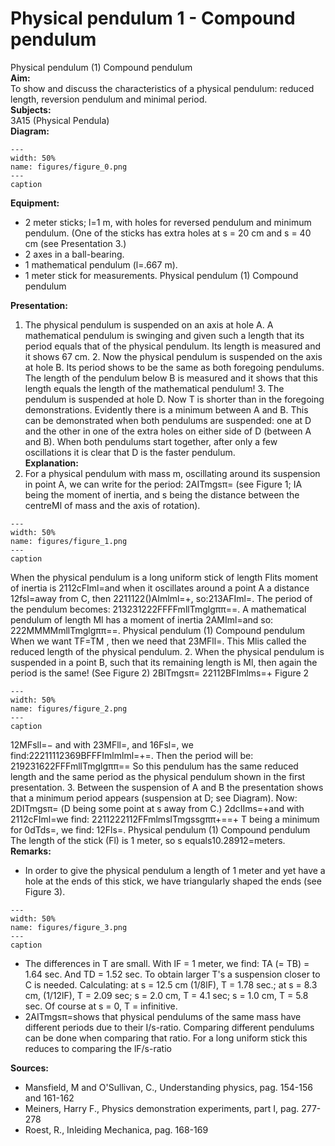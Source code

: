# Physical pendulum  1  - Compound pendulum 
 Physical pendulum (1) Compound pendulum    
<b> Aim: </b>  
 To show and discuss the characteristics of a physical pendulum: reduced length, reversion pendulum and minimal period.    
<b> Subjects: </b>  
 3A15 (Physical Pendula)   
<b> Diagram: </b>  
   
```{figure} figures/figure_0.png  
---  
width: 50%  
name: figures/figure_0.png  
---  
caption  
``` 
     
<b> Equipment: </b>  
 
 *  2 meter sticks; l=1 m, with holes for reversed pendulum and minimum pendulum. (One of the sticks has extra holes at s = 20 cm and s = 40 cm (see Presentation 3.) 
 *  2 axes in a ball-bearing. 
 *  1 mathematical pendulum (l=.667 m). 
 *  1 meter stick for measurements. Physical pendulum (1) Compound pendulum
    
<b> Presentation: </b>  
 1. The physical pendulum is suspended on an axis at hole A. A mathematical pendulum is swinging and given such a length that its period equals that of the physical pendulum. Its length is measured and it shows 67 cm. 2. Now the physical pendulum is suspended on the axis at hole B. Its period shows to be the same as both foregoing pendulums. The length of the pendulum below B is measured and it shows that this length equals the length of the mathematical pendulum! 3. The pendulum is suspended at hole D. Now T is shorter than in the foregoing demonstrations. Evidently there is a minimum between A and B. This can be demonstrated when both pendulums are suspended: one at D and the other in one of the extra holes on either side of D (between A and B). When both pendulums start together, after only a few oscillations it is clear that D is the faster pendulum.   
<b> Explanation: </b>  
 1. For a physical pendulum with mass m, oscillating around its suspension in point A, we can write for the period: 2AITmgsπ= (see Figure 1; IA being the moment of inertia, and s being the distance between the centreMl of mass and the axis of rotation).    
```{figure} figures/figure_1.png  
---  
width: 50%  
name: figures/figure_1.png  
---  
caption  
``` 
 When the physical pendulum is a long uniform stick of length Flits moment of inertia is 2112cFIml=and when it oscillates around a point A a distance 12fsl=away from C, then 2211122()AImlml=+, so:213AFIml=. The period of the pendulum becomes: 213231222FFFFmllTmglgππ==. A mathematical pendulum of length Ml has a moment of inertia 2AMIml=and so: 222MMMMmllTmglgππ==. Physical pendulum (1) Compound pendulum When we want TF=TM , then we need that 23MFll=. This Mlis called the reduced length of the physical pendulum. 2. When the physical pendulum is suspended in a point B, such that its remaining length is Ml, then again the period is the same! (See Figure 2) 2BITmgsπ= 22112BFImlms=+  Figure 2   
```{figure} figures/figure_2.png  
---  
width: 50%  
name: figures/figure_2.png  
---  
caption  
``` 
  12MFsll=− and with 23MFll=, and 16Fsl=, we find:22211112369BFFFImlmlml=+=. Then the period will be: 219231622FFFmllTmglgππ== So this pendulum has the same reduced length and the same period as the physical pendulum shown in the first presentation. 3. Between the suspension of A and B the presentation shows that a minimum period appears (suspension at D; see Diagram). Now: 2DITmgsπ= (D being some point at s away from C.) 2dcIIms=+and with 2112cFIml=we find: 2211222112FFmlmslTmgssgππ+==+ T  being a minimum for 0dTds=, we find: 12Fls=. Physical pendulum (1) Compound pendulum The length of the stick (Fl) is 1 meter, so s  equals10.28912=meters.   
<b> Remarks: </b>  
 
 *  In order to give the physical pendulum a length of 1 meter and yet have a hole at the ends of this stick, we have triangularly shaped the ends (see Figure 3).    
```{figure} figures/figure_3.png  
---  
width: 50%  
name: figures/figure_3.png  
---  
caption  
``` 
 
 *  The differences in T are small. With lF = 1 meter, we find: TA (= TB) = 1.64 sec. And TD = 1.52 sec. To obtain larger T's a suspension closer to C is needed. Calculating: at s = 12.5 cm (1/8lF), T = 1.78 sec.; at s = 8.3 cm, (1/12lF), T = 2.09 sec; s = 2.0 cm, T = 4.1 sec; s = 1.0 cm, T = 5.8 sec. Of course at s = 0, T = infinitive. 
 *  2AITmgsπ=shows that physical pendulums of the same mass have different periods due to their I/s-ratio. Comparing different pendulums can be done when comparing that ratio. For a long uniform stick this reduces to comparing the lF/s-ratio
   
<b> Sources: </b>  
 
 *  Mansfield, M and O'Sullivan, C., Understanding physics, pag. 154-156 and 161-162 
 *  Meiners, Harry F., Physics demonstration experiments, part I, pag. 277-278 
 *  Roest, R., Inleiding Mechanica, pag. 168-169
  